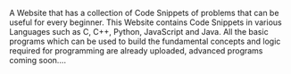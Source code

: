 A Website that has a collection of Code Snippets of problems that can be useful for every beginner.
This Website contains Code Snippets in various Languages such as C, C++, Python, JavaScript and Java.
All the basic programs which can be used to build the fundamental concepts and logic required for programming are already uploaded, advanced programs coming soon....
